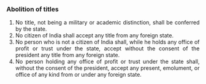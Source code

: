 ### Abolition of titles

1. <div style="text-align: justify"> No title, not being a military or academic distinction, shall be conferred by the state.
2. <div style="text-align: justify"> No citizen of India shall accept any title from any foreign state.
3. <div style="text-align: justify"> No person who is not a citizen of India shall, while he holds any office of profit or trust under the state, accept without the consent of the president any title from any foreign state.
4. <div style="text-align: justify"> No person holding any office of profit or trust under the state shall, without the consent of the president, accept any present, emolument, or office of any kind from or under any foreign state.
